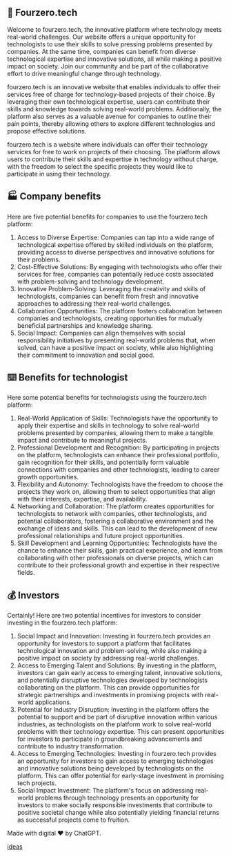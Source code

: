 ## 👋 Fourzero.tech

Welcome to fourzero.tech, the innovative platform where technology meets real-world challenges. Our website offers a unique opportunity for technologists to use their skills to solve pressing problems presented by companies. At the same time, companies can benefit from diverse technological expertise and innovative solutions, all while making a positive impact on society. Join our community and be part of the collaborative effort to drive meaningful change through technology.

fourzero.tech is an innovative website that enables individuals to offer their services free of charge for technology-based projects of their choice. By leveraging their own technological expertise, users can contribute their skills and knowledge towards solving real-world problems. Additionally, the platform also serves as a valuable avenue for companies to outline their pain points, thereby allowing others to explore different technologies and propose effective solutions.

fourzero.tech is a website where individuals can offer their technology services for free to work on projects of their choosing. The platform allows users to contribute their skills and expertise in technology without charge, with the freedom to select the specific projects they would like to participate in using their technology.


## 🏭 Company benefits

Here are five potential benefits for companies to use the fourzero.tech platform: 

1. Access to Diverse Expertise: Companies can tap into a wide range of technological expertise offered by skilled individuals on the platform, providing access to diverse perspectives and innovative solutions for their problems. 
2. Cost-Effective Solutions: By engaging with technologists who offer their services for free, companies can potentially reduce costs associated with problem-solving and technology development. 
3. Innovative Problem-Solving: Leveraging the creativity and skills of technologists, companies can benefit from fresh and innovative approaches to addressing their real-world challenges. 
4. Collaboration Opportunities: The platform fosters collaboration between companies and technologists, creating opportunities for mutually beneficial partnerships and knowledge sharing. 
5. Social Impact: Companies can align themselves with social responsibility initiatives by presenting real-world problems that, when solved, can have a positive impact on society, while also highlighting their commitment to innovation and social good.

## ⌨️ Benefits for technologist

Here some potential benefits for technologists using the fourzero.tech platform: 

1. Real-World Application of Skills: Technologists have the opportunity to apply their expertise and skills in technology to solve real-world problems presented by companies, allowing them to make a tangible impact and contribute to meaningful projects. 
2. Professional Development and Recognition: By participating in projects on the platform, technologists can enhance their professional portfolio, gain recognition for their skills, and potentially form valuable connections with companies and other technologists, leading to career growth opportunities.
3. Flexibility and Autonomy: Technologists have the freedom to choose the projects they work on, allowing them to select opportunities that align with their interests, expertise, and availability. 
4. Networking and Collaboration: The platform creates opportunities for technologists to network with companies, other technologists, and potential collaborators, fostering a collaborative environment and the exchange of ideas and skills. This can lead to the development of new professional relationships and future project opportunities.
5. Skill Development and Learning Opportunities: Technologists have the chance to enhance their skills, gain practical experience, and learn from collaborating with other professionals on diverse projects, which can contribute to their professional growth and expertise in their respective fields.

## 💰 Investors 

Certainly! Here are two potential incentives for investors to consider investing in the fourzero.tech platform: 

1. Social Impact and Innovation: Investing in fourzero.tech provides an opportunity for investors to support a platform that facilitates technological innovation and problem-solving, while also making a positive impact on society by addressing real-world challenges. 
2. Access to Emerging Talent and Solutions: By investing in the platform, investors can gain early access to emerging talent, innovative solutions, and potentially disruptive technologies developed by technologists collaborating on the platform. This can provide opportunities for strategic partnerships and investments in promising projects with real-world applications.
3. Potential for Industry Disruption: Investing in the platform offers the potential to support and be part of disruptive innovation within various industries, as technologists on the platform work to solve real-world problems with their technology expertise. This can present opportunities for investors to participate in groundbreaking advancements and contribute to industry transformation.
4. Access to Emerging Technologies: Investing in fourzero.tech provides an opportunity for investors to gain access to emerging technologies and innovative solutions being developed by technologists on the platform. This can offer potential for early-stage investment in promising tech projects. 
5. Social Impact Investment: The platform's focus on addressing real-world problems through technology presents an opportunity for investors to make socially responsible investments that contribute to positive societal change while also potentially yielding financial returns as successful projects come to fruition.

Made with digital ❤️ by ChatGPT.

[ideas](mailto:ideas@fourzero.tech)

